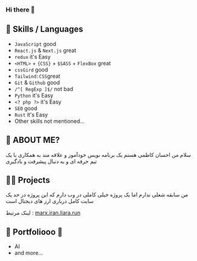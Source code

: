 ### Hi there 👋

## 👯 Skills / Languages

- `JavaScript` good
- `React.js` & `Next.js` great
- `redux` it's Easy
- `<HTML>` + `{CSS}` + `$SASS` + `FlexBox` great
- `cssGird` good
- `Tailwind:CSS`great
- `Git` & `Github` good
- `/^[ RegExp ]$/` not bad
- `Python` it's Easy
- `<? php ?>` it's Easy
- `SEO` good
- `Rust` it's Easy
- Other skills not mentioned...

## 🤔 ABOUT ME?

سلام من احسان کاظمی هستم یک برنامه نویس خودآموز و علاقه مند به همکاری با یک تیم حرفه ای و به دنبال پیشرفت و یادگیری

## 👨‍💻 Projects

من سابقه شغلی ندارم اما یک پروژه خیلی کاملی در وب دارم که این پروژه در حد یک سایت کامل درباری ارز های دیجتال است

لینک مرتبط : [marx.iran.liara.run](https://marx.iran.liara.run)

## 💬 Portfoliooo 🎵

- AI
- and more...

